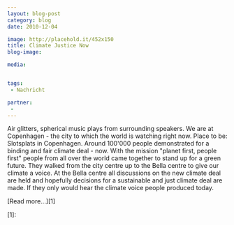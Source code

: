 ```yaml
---
layout: blog-post
category: blog
date: 2010-12-04

image: http://placehold.it/452x150
title: Climate Justice Now 
blog-image: 

media:  


tags:
 - Nachricht

partner: 
 -  
---
```


Air glitters, spherical music plays from surrounding speakers. We are at Copenhagen - the city to which the world is watching right now. Place to be: Slotsplats in Copenhagen. Around 100'000 people demonstrated for a binding and fair climate deal - now. With the mission "planet first, people first" people from all over the world came together to stand up for a green future. They walked from the city centre up to the Bella centre to give our climate a voice. At the Bella centre all discussions on the new climate deal are held and hopefully decisions for a sustainable and just climate deal are made. If they only would hear the climate voice people produced today.


[Read more...][1]

[1]:  

